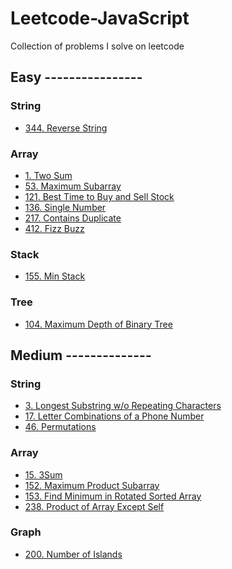 # Leetcode-JavaScript
Collection of problems I solve on leetcode

## Easy ----------------

### String
- [344. Reverse String](problems/string/reverse-string)
### Array
- [1. Two Sum](problems/array/two-sum)
- [53. Maximum Subarray](problems/array/max-subarray)
- [121. Best Time to Buy and Sell Stock](problems/array/max-profit)
- [136. Single Number](problems/array/single-number)
- [217. Contains Duplicate](problems/array/contains-duplicate)
- [412. Fizz Buzz](problems/array/fizz-buzz)
### Stack
- [155. Min Stack](problems/stack/min-stack)
### Tree
- [104. Maximum Depth of Binary Tree](problems/tree/max-depth-of-binary-tree)

## Medium --------------

### String
- [3. Longest Substring w/o Repeating Characters](problems/string/longest-substring)
- [17. Letter Combinations of a Phone Number](problems/string/letter-combinations-phone-number)
- [46. Permutations](problems/string/permutations)
### Array
- [15. 3Sum](problems/array/3Sum)
- [152. Maximum Product Subarray](problems/array/max-product-subarray)
- [153. Find Minimum in Rotated Sorted Array]()
- [238. Product of Array Except Self](problems/array/product-except-self)
### Graph
- [200. Number of Islands](problems/graph/number-of-islands)
